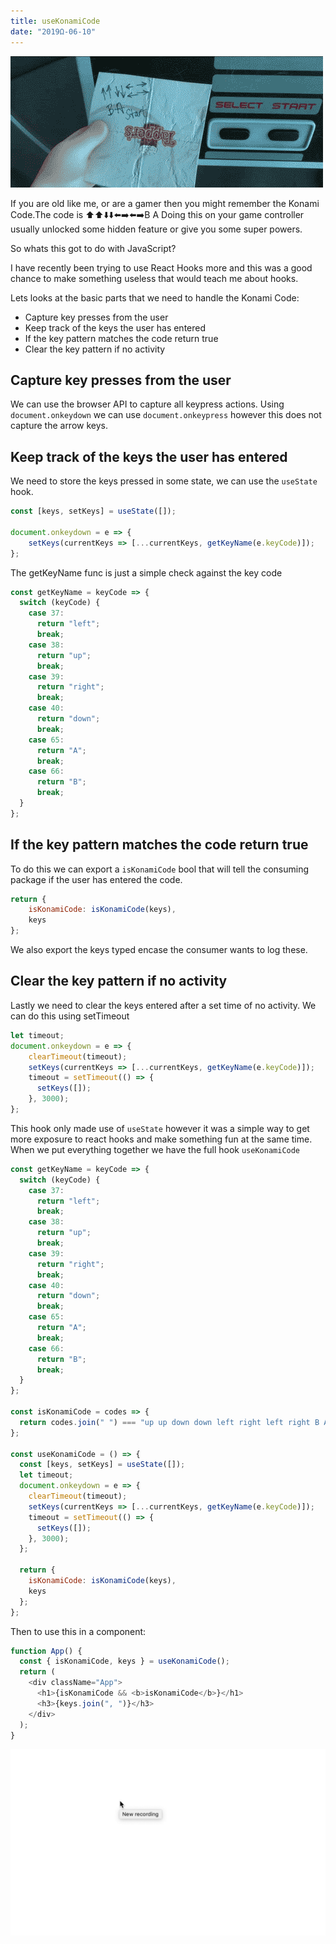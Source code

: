 ```yaml
---
title: useKonamiCode
date: "2019Ω-06-10"
---
```


![Konami Code](./konami-code.gif)

If you are old like me, or are a gamer then you might remember the Konami Code.The code is
⬆️⬆️⬇️⬇️⬅️➡️⬅️➡️B A  Doing this on your game controller usually unlocked some hidden feature or give
you some super powers.

So whats this got to do with JavaScript?

I have recently been trying to use React Hooks more and this was a good chance to make something useless that would teach me
about hooks.

Lets looks at the basic parts that we need to handle the Konami Code:
- Capture key presses from the user
- Keep track of the keys the user has entered
- If the key pattern matches the code return true
- Clear the key pattern if no activity

## Capture key presses from the user

We can use the browser API to capture all keypress actions. Using `document.onkeydown` we can use `document.onkeypress` however
this does not capture the arrow keys.

## Keep track of the keys the user has entered

We need to store the keys pressed in some state, we can use the `useState` hook.

```javascript
const [keys, setKeys] = useState([]);

document.onkeydown = e => {
    setKeys(currentKeys => [...currentKeys, getKeyName(e.keyCode)]);
};
```

The getKeyName func is just a simple check against the key code

```javascript
const getKeyName = keyCode => {
  switch (keyCode) {
    case 37:
      return "left";
      break;
    case 38:
      return "up";
      break;
    case 39:
      return "right";
      break;
    case 40:
      return "down";
      break;
    case 65:
      return "A";
      break;
    case 66:
      return "B";
      break;
  }
};
```

## If the key pattern matches the code return true

To do this we can export a `isKonamiCode` bool that will tell the consuming package if the user has entered the code.

```javascript
return {
    isKonamiCode: isKonamiCode(keys),
    keys
};
```
We also export the keys typed encase the consumer wants to log these.

## Clear the key pattern if no activity

Lastly we need to clear the keys entered after a set time of no activity. We can do this using setTimeout

```javascript
let timeout;
document.onkeydown = e => {
    clearTimeout(timeout);
    setKeys(currentKeys => [...currentKeys, getKeyName(e.keyCode)]);
    timeout = setTimeout(() => {
      setKeys([]);
    }, 3000);
};
```

This hook only made use of `useState` however it was a simple way to get more exposure to react hooks and make something fun at the same time.
When we put everything together we have the full hook `useKonamiCode`

```javascript
const getKeyName = keyCode => {
  switch (keyCode) {
    case 37:
      return "left";
      break;
    case 38:
      return "up";
      break;
    case 39:
      return "right";
      break;
    case 40:
      return "down";
      break;
    case 65:
      return "A";
      break;
    case 66:
      return "B";
      break;
  }
};

const isKonamiCode = codes => {
  return codes.join(" ") === "up up down down left right left right B A";
};

const useKonamiCode = () => {
  const [keys, setKeys] = useState([]);
  let timeout;
  document.onkeydown = e => {
    clearTimeout(timeout);
    setKeys(currentKeys => [...currentKeys, getKeyName(e.keyCode)]);
    timeout = setTimeout(() => {
      setKeys([]);
    }, 3000);
  };

  return {
    isKonamiCode: isKonamiCode(keys),
    keys
  };
};
```

Then to use this in a component:

```javascript
function App() {
  const { isKonamiCode, keys } = useKonamiCode();
  return (
    <div className="App">
      <h1>{isKonamiCode && <b>isKonamiCode</b>}</h1>
      <h3>{keys.join(", ")}</h3>
    </div>
  );
}
```

![Component Use](./component-use.gif)


